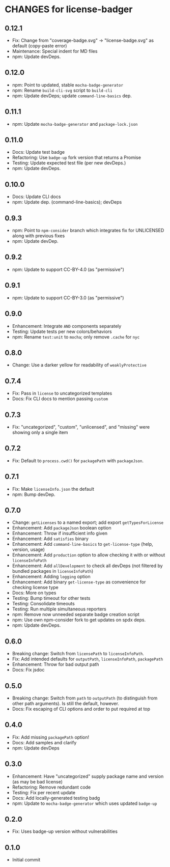# CHANGES for license-badger

## 0.12.1

- Fix: Change from "coverage-badge.svg" -> "license-badge.svg" as
  default (copy-paste error)
- Maintenance: Special indent for MD files
- npm: Update devDeps.

## 0.12.0

- npm: Point to updated, stable `mocha-badge-generator`
- npm: Rename `build-cli-svg` script to `build-cli`
- npm: Update devDeps; update `command-line-basics` dep.

## 0.11.1

- npm: Update `mocha-badge-generator` and `package-lock.json`

## 0.11.0

- Docs: Update test badge
- Refactoring: Use `badge-up` fork version that returns a Promise
- Testing: Update expected test file (per new devDeps.)
- npm: Update devDeps.

## 0.10.0

- Docs: Update CLI docs
- npm: Update dep. (command-line-basics); devDeps

## 0.9.3

- npm: Point to `npm-consider` branch which integrates fix for
  UNLICENSED along with previous fixes
- npm: Update devDep.

## 0.9.2

- npm: Update to support CC-BY-4.0 (as "permissive")

## 0.9.1

- npm: Update to support CC-BY-3.0 (as "permissive")

## 0.9.0

- Enhancement: Integrate `AND` components separately
- Testing: Update tests per new colors/behaviors
- npm: Rename `test:unit` to `mocha`; only remove `.cache` for `nyc`

## 0.8.0

- Change: Use a darker yellow for readability of `weaklyProtective`

## 0.7.4

- Fix: Pass in `license` to uncategorized templates
- Docs: Fix CLI docs to mention passing `custom`

## 0.7.3

- Fix: "uncategorized", "custom", "unlicensed", and "missing" were showing
  only a single item

## 0.7.2

- Fix: Default to `process.cwd()` for `packagePath` with `packageJson`.

## 0.7.1

- Fix: Make `licenseInfo.json` the default
- npm: Bump devDep.

## 0.7.0

- Change: `getLicenses` to a named export; add export `getTypesForLicense`
- Enhancement: Add `packageJson` boolean option
- Enhancement: Throw if insufficient info given
- Enhancement: Add `satisfies` binary
- Enhancement: Add `command-line-basics` to `get-license-type`
  (help, version, usage)
- Enhancement: Add `production` option to allow checking it
  with or without `licenseInfoPath`
- Enhancement: Add `allDevelopment` to check all devDeps (not
  filtered by bundled packages in `licenseInfoPath`)
- Enhancement: Adding `logging` option
- Enhancement: Add binary `get-license-type` as convenience for
  checking license type
- Docs: More on types
- Testing: Bump timeout for other tests
- Testing: Consolidate timeouts
- Testing: Run multiple simultaneous reporters
- npm: Remove now unneeded separate badge creation script
- npm: Use own npm-consider fork to get updates on spdx deps.
- npm: Update devDeps.

## 0.6.0

- Breaking change: Switch from `licensePath` to `licenseInfoPath`.
- Fix: Add intended defaults for `outputPath`, `licenseInfoPath`,
  `packagePath`
- Enhancement: Throw for bad output path
- Docs: Fix jsdoc

## 0.5.0

- Breaking change: Switch from `path` to `outputPath` (to distinguish
  from other path arguments). Is still the default, however.
- Docs: Fix escaping of CLI options and order to put required at top

## 0.4.0

- Fix: Add missing `packagePath` option!
- Docs: Add samples and clarify
- npm: Update devDeps

## 0.3.0

- Enhancement: Have "uncategorized" supply package name and version
  (as may be bad license)
- Refactoring: Remove redundant code
- Testing: Fix per recent update
- Docs: Add locally-generated testing badg
- npm: Update to `mocha-badge-generator` which uses updated `badge-up`

## 0.2.0

- Fix: Uses badge-up version without vulnerabilities

## 0.1.0

- Initial commit
